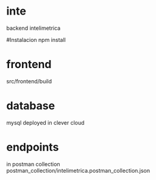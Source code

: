 # inte
backend intelimetrica

#Instalacion
npm install

# frontend
src/frontend/build

# database
mysql deployed in clever cloud

# endpoints
in postman collection
postman_collection/intelimetrica.postman_collection.json
